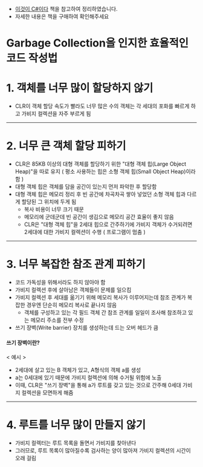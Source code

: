 * [이것이 C#이다](https://www.hanbit.co.kr/store/books/look.php?p_code=B6673972966) 책을 참고하여 정리하였습니다.
* 자세한 내용은 책을 구매하여 확인해주세요

Garbage Collection을 인지한 효율적인 코드 작성법
===

# 1. 객체를 너무 많이 할당하지 않기
* CLR이 객체 할당 속도가 빨라도 너무 많은 수의 객체는 각 세대의 포화를 빠르게 하고 가비지 컬렉션을 자주 부르게 됨


***
# 2. 너무 큰 객체 할당 피하기
* CLR은 85KB 이상의 대형 객체를 할당하기 위한 "대형 객체 힙(Large Object Heap)"을 따로 유지 ( 평소 사용하는 힙은 소형 객체 힙(Small Object Heap)이라 함 )
* 대형 객체 힙은 객체를 담을 공간이 있는지 먼저 파악한 후 할당함
* 대형 객체 힙은 메모리 정리 후 빈 공간에 차곡차곡 쌓아 넣었던 소형 객체 힙과 다르게 할당된 그 위치에 두게 됨
   * 복사 비용이 너무 크기 때문
   * 메모리에 군데군데 빈 공간이 생김으로 메모리 공간 효율이 좋지 않음
   *  CLR은 "대형 객체 힙"을 2세대 힙으로 간주하기에 가비지 객체가 수거되려면 2세대에 대한 가비지 컬렉션이 수행 ( 프로그램이 멈춤 )

***
# 3. 너무 복잡한 참조 관계 피하기
* 코드 가독성을 위해서라도 하지 않아야 함
* 가비지 컬렉션 후에 살아남은 객체들이 문제를 일으킴
* 가비지 컬렉션 후 세대를 옮기기 위해 메모리 복사가 이루어지는데 참조 관계가 복잡한 경우엔 단순히 메모리 복사로 끝나지 않음
   * 객체를 구성하고 있는 각 필드 객체 간 참조 관계를 일일이 조사해 참조하고 있는 메모리 주소를 전부 수정
* 쓰기 장벽(Write barrier) 장치를 생성하는데 드는 오버 헤드가 큼


#### 쓰기 장벽이란?
< 예시 >
* 2세대에 살고 있는 B 객체가 있고, A형식의 객체 a를 생성
* a는 0세대에 있기 때문에 가비지 컬렉션에 의해 수거될 위험에 노출
* 이때, CLR은 "쓰기 장벽"을 통해 a가 루트를 갖고 있는 것으로 간주해 0세대 가비지 컬렉션을 모면하게 해줌

***
# 4. 루트를 너무 많이 만들지 않기
* 가비지 컬렉터는 루트 목록을 돌면서 가비지를 찾아낸다
* 그러므로, 루트 목록이 많아질수록 검사하는 양이 많아져 가비지 컬렉션의 시간이 오래 걸림
